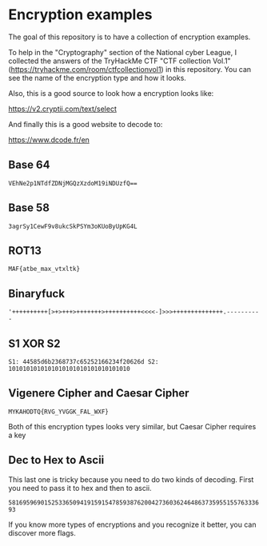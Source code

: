 # Encryption examples
The goal of this repository is to have a collection of encryption examples.


To help in the "Cryptography" section of the National cyber League, I collected the answers of the TryHackMe CTF "CTF collection Vol.1" (https://tryhackme.com/room/ctfcollectionvol1) in this repository. You can see the name of the encryption type and how it looks.

Also, this is a good source to look how a encryption looks like:

https://v2.cryptii.com/text/select

And finally this is a good website to decode to:

https://www.dcode.fr/en

## Base 64

`VEhNe2p1NTdfZDNjMGQzXzdoM19iNDUzfQ==`

## Base 58

`3agrSy1CewF9v8ukcSkPSYm3oKUoByUpKG4L`

## ROT13

`MAF{atbe_max_vtxltk}`

## Binaryfuck

`'++++++++++[>+>+++>+++++++>++++++++++<<<<-]>>>++++++++++++++.----------`

## S1 XOR S2

`S1: 44585d6b2368737c65252166234f20626d
S2: 1010101010101010101010101010101010`

## Vigenere Cipher and Caesar Cipher

`MYKAHODTQ{RVG_YVGGK_FAL_WXF}`

Both of this encryption types looks very similar, but Caesar Cipher requires a key

## Dec to Hex to Ascii

This last one is tricky because you need to do two kinds of decoding. First you need to pass it to hex and then to ascii.

`581695969015253365094191591547859387620042736036246486373595515576333693`

If you know more types of encryptions and you recognize it better, you can discover more flags.

